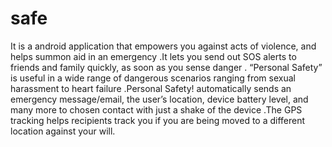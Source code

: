 # safe
It is a android application that empowers you against acts of violence, and helps summon aid in an emergency .It lets you send out SOS alerts to friends and family quickly, as soon as you sense danger . “Personal Safety”  is useful in a wide range of dangerous scenarios ranging from sexual harassment to heart failure .Personal Safety! automatically sends an emergency message/email, the user’s location, device battery level, and many more to chosen contact with just a shake of the device .The GPS tracking helps recipients track you if you are being moved to a different location against your will.
